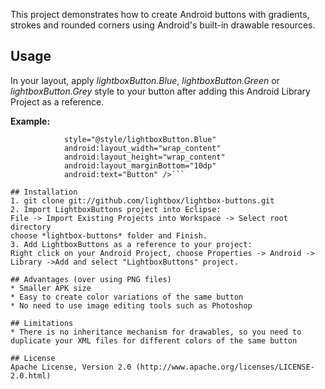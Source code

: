 This project demonstrates how to create Android buttons with gradients, strokes and rounded corners using Android's built-in drawable resources.

## Usage
In your layout, apply *lightboxButton.Blue*, *lightboxButton.Green* or *lightboxButton.Grey* style to your button after adding this Android Library Project as a reference.

**Example:**
```<Button
            style="@style/lightboxButton.Blue"
            android:layout_width="wrap_content"
            android:layout_height="wrap_content"
            android:layout_marginBottom="10dp"
            android:text="Button" />```

## Installation
1. git clone git://github.com/lightbox/lightbox-buttons.git
2. Import LightboxButtons project into Eclipse:
File -> Import Existing Projects into Workspace -> Select root directory
choose *lightbox-buttons* folder and Finish.
3. Add LightboxButtons as a reference to your project:
Right click on your Android Project, choose Properties -> Android -> Library ->Add and select "LightboxButtons" project.

## Advantages (over using PNG files)
* Smaller APK size
* Easy to create color variations of the same button
* No need to use image editing tools such as Photoshop

## Limitations
* There is no inheritance mechanism for drawables, so you need to duplicate your XML files for different colors of the same button

## License
Apache License, Version 2.0 (http://www.apache.org/licenses/LICENSE-2.0.html)